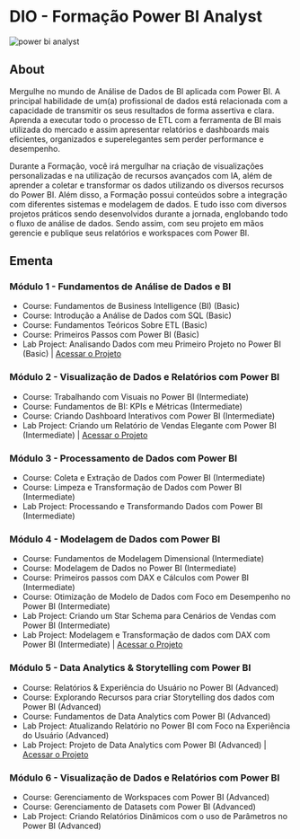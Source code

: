 # DIO - Formação Power BI Analyst 

![power bi analyst](https://github.com/flapaixao/dio_projects/assets/144342171/6ef93d7b-f47f-42e7-8440-92626a930417)

## About

Mergulhe no mundo de Análise de Dados de BI aplicada com Power BI. A principal habilidade de um(a) profissional de dados está relacionada com a capacidade de transmitir os seus resultados de forma assertiva e clara. Aprenda a executar todo o processo de ETL com a ferramenta de BI mais utilizada do mercado e assim apresentar relatórios e dashboards mais eficientes, organizados e superelegantes sem perder performance e desempenho.

Durante a Formação, você irá mergulhar na criação de visualizações personalizadas e na utilização de recursos avançados com IA, além de aprender a coletar e transformar os dados utilizando os diversos recursos do Power BI. Além disso, a Formação possui conteúdos sobre a integração com diferentes sistemas e modelagem de dados. E tudo isso com diversos projetos práticos sendo desenvolvidos durante a jornada, englobando todo o fluxo de análise de dados. Sendo assim, com seu projeto em mãos gerencie e publique seus relatórios e workspaces com Power BI.

## Ementa

### Módulo 1 - Fundamentos de Análise de Dados e BI
- Course: Fundamentos de Business Intelligence (BI) (Basic)
- Course: Introdução a Análise de Dados com SQL (Basic)
- Course: Fundamentos Teóricos Sobre ETL (Basic)
- Course: Primeiros Passos com Power BI (Basic)
- Lab Project: Analisando Dados com meu Primeiro Projeto no Power BI (Basic) | [Acessar o Projeto](https://github.com/flapaixao/dio_projects/tree/main/Forma%C3%A7%C3%A3o%20Power%20BI%20Analyst/M%C3%B3dulo%201)

### Módulo 2 - Visualização de Dados e Relatórios com Power BI
- Course: Trabalhando com Visuais no Power BI (Intermediate)
- Course: Fundamentos de BI: KPIs e Métricas (Intermediate)
- Course: Criando Dashboard Interativos com Power BI (Intermediate)
- Lab Project: Criando um Relatório de Vendas Elegante com Power BI (Intermediate) | [Acessar o Projeto](https://github.com/flapaixao/dio_projects/tree/main/Forma%C3%A7%C3%A3o%20Power%20BI%20Analyst/M%C3%B3dulo%202)

### Módulo 3 - Processamento de Dados com Power BI 
- Course: Coleta e Extração de Dados com Power BI (Intermediate)
- Course: Limpeza e Transformação de Dados com Power BI (Intermediate)
- Lab Project: Processando e Transformando Dados com Power BI (Intermediate)

### Módulo 4 - Modelagem de Dados com Power BI
- Course: Fundamentos de Modelagem Dimensional (Intermediate)
- Course: Modelagem de Dados no Power BI (Intermediate)
- Course: Primeiros passos com DAX e Cálculos com Power BI (Intermediate)
- Course: Otimização de Modelo de Dados com Foco em Desempenho no Power BI (Intermediate)
- Lab Project: Criando um Star Schema para Cenários de Vendas com Power BI (Intermediate)
- Lab Project: Modelagem e Transformação de dados com DAX com Power BI (Intermediate) | [Acessar o Projeto](https://github.com/flapaixao/dio_projects/tree/main/Forma%C3%A7%C3%A3o%20Power%20BI%20Analyst/M%C3%B3dulo%204)

### Módulo 5 - Data Analytics & Storytelling com Power BI
- Course: Relatórios & Experiência do Usuário no Power BI (Advanced)
- Course: Explorando Recursos para criar Storytelling dos dados com Power BI (Advanced)
- Course: Fundamentos de Data Analytics com Power BI (Advanced)
- Lab Project: Atualizando Relatório no Power BI com Foco na Experiência do Usuário (Advanced)
- Lab Project: Projeto de Data Analytics com Power BI (Advanced) | [Acessar o Projeto](https://github.com/flapaixao/dio_projects/tree/main/Forma%C3%A7%C3%A3o%20Power%20BI%20Analyst/M%C3%B3dulo%205)


### Módulo 6 - Visualização de Dados e Relatórios com Power BI
- Course: Gerenciamento de Workspaces com Power BI (Advanced)
- Course: Gerenciamento de Datasets com Power BI (Advanced)
- Lab Project: Criando Relatórios Dinâmicos com o uso de Parâmetros no Power BI (Advanced)
